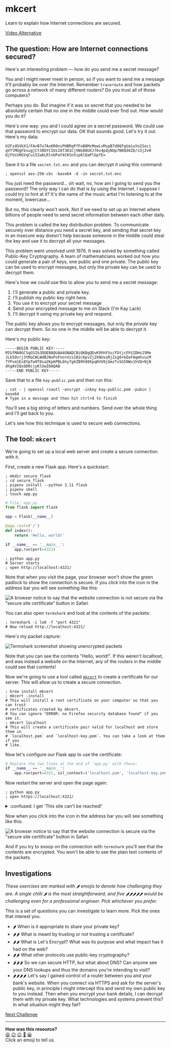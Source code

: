 # mkcert

Learn to explain how Internet connections are secured.

[Video Alternative](https://www.youtube.com/watch?v=Ivym1ZaBxfI&t=766s)

## The question: How are Internet connections secured?

Here's an interesting problem — how do you send me a secret message?

You and I might never meet in person, so if you want to send me a message it'll
probably be over the Internet. Remember `traceroute` and how packets go across a
network of many different routers? Do you trust all of those computers?

Perhaps you do. But imagine if it was so secret that you needed to be absolutely
certain that no one in the middle could ever find out. How would you do it?

Here's one way: you and I could agree on a secret password. We could use that
password to encrypt our data. OK that sounds good. Let's try it out. Here's my
data:

```
U2FsdGVkX1/FA+B7o7Ax6R0nsPHBRqPfFoB8McMewLvMspB7d0QfgUaiuYo2Soci
qVYlMOgFbsugjCt38bYCIUsIAT3D1CjVWo88UXJ76v4pdyNUp7N0Qd4Zb/s3jZvH
QjFUsVHGVqCui5IwbLRlnUPaf4CKSnVip6lQaPlGpfE=
```

Save it to a file `secret.txt.enc` and you can decrypt it using this command:

```
; openssl aes-256-cbc -base64 -d -in secret.txt.enc
```

You just need the password... oh wait, no, how am I going to send you the
password? The only way I can do that is by using the Internet. I suppose I could
try to hint at it? It's the name of the music artist I'm listening to at the
moment, lowercase...

But no, this clearly won't work. Not if we need to set up an Internet where
billions of people need to send secret information between each other daily. 

This problem is called the key distribution problem. To communicate securely
over distance you need a secret key, and sending that secret key in an insecure
way doesn't help because someone in the middle could steal the key and use it to
decrypt all your messages.

This problem went unsolved until 1976. It was solved by something called
Public-Key Cryptography. A team of mathematicians worked out how you could
generate a pair of keys, one public and one private. The public key can be used
to encrypt messages, but only the private key can be used to decrypt them.

Here's how we could use this to allow you to send me a secret message:

1. I'll generate a public and private key.
2. I'll publish my public key right here.
3. You use it to encrypt your secret message
4. Send your encrypted message to me on Slack (I'm Kay Lack)
5. I'll decrypt it using my private key and respond.

The public key allows you to encrypt messages, but only the _private_ key can
decrypt them. So no one in the middle will be able to decrypt it.

Here's my public key:

```
-----BEGIN PUBLIC KEY-----
MIGfMA0GCSqGSIb3DQEBAQUAA4GNADCBiQKBgQDvK9hhFVu/FDtjcFhSIDHs25Me
JLk5Ovrj3tMaCWLWdBJNoPoFnn+Vzs102c6pvZjZkNUsoRjZsg6+kEeFAqmhvucM
7YPvm1Es8YpTw9T0sa2Kp6PBL6hy7g6ZB9h98XpqKVU9jGmzTvSG50Wx1hVQ+NjN
dhgAV2QsOD0cjyKlUwIDAQAB
-----END PUBLIC KEY-----
```

Save that to a file `kay-public.pem` and then run this:

```shell
; cat - | openssl rsautl -encrypt -inkey kay-public.pem -pubin | base64
# Type in a message and then hit ctrl+d to finish
```

You'll see a big string of letters and numbers. Send over the whole thing and
I'll get back to you.

<!-- OMITTED -->

Let's see how this technique is used to secure web connections.

## The tool: `mkcert`

We're going to set up a local web server and create a secure connection with it.

First, create a new Flask app. Here's a quickstart:

```shell
; mkdir secure_flask
; cd secure_flask
; pipenv install --python 3.11 flask
; pipenv shell
; touch app.py
```

```python
# File: app.py
from flask import Flask

app = Flask(__name__)

@app.route('/')
def index():
    return 'Hello, world!'

if __name__ == '__main__':
    app.run(port=4321)
```

```shell
; python app.py
# Server starts
; open http://localhost:4321/
```

Note that when you visit the page, your browser won't show the green padlock to
show the connection is secure. If you click into the icon in the address bar you
will see something like this:

![A browser notice to say that the website connection is not
secure via the "secure site certificate" button in Safari](../resources/insecure-notice.png)

You can also open `termshark` and look at the contents of the packets:

```shell
; termshark -i lo0 -f "port 4321"
# Now reload http://localhost:4321/
```

Here's my packet capture:

![Termshark screenshot showing unencrypted
packets](../resources/termshark-insecure-http.png)

Note that you can see the contents "Hello, world!". If this weren't localhost,
and was instead a website on the Internet, any of the routers in the middle
could see that contents!

Now we're going to use a tool called
[`mkcert`](https://github.com/FiloSottile/mkcert) to create a certificate for
our server. This will allow us to create a secure connection.

```shell
; brew install mkcert
; mkcert -install
# This will install a root certificate on your computer so that you can trust
# certificates created by mkcert.
# You can ignore "ERROR: no Firefox security database found" if you see it.
; mkcert localhost
# This will create a certificate pair valid for localhost and store them in
# `localhost.pem` and `localhost-key.pem`. You can take a look at them if you
# like.
```

Now let's configure our Flask app to use the certificate:

```python
# Replace the two lines at the end of `app.py` with these:
if __name__ == '__main__':
    app.run(port=4321, ssl_context=('localhost.pem', 'localhost-key.pem'))
```

Now restart the server and open the page again:

```shell
; python app.py
; open https://localhost:4321/
```

<details>
  <summary>:confused: I get 'This site can't be reached!'</summary>

  ---

  Make sure you've got `https` at the start of the url _with the `s`_. It won't
  work if you haven't.

  Contact your coach if you're still having trouble.

  ---

</details>

Now when you click into the icon in the address bar you will see something like
this:

![A browser notice to say that the website connection is
secure via the "secure site certificate" button in Safari](../resources/secure-notice.png)

And if you try to snoop on the connection with `termshark` you'll see that the
contents are encrypted. You won't be able to see the plain text contents of the
packets.

## Investigations

_These exercises are marked with :hot_pepper: emojis to denote how challenging
they are. A single chilli :hot_pepper: is the most straightforward, and five
:hot_pepper::hot_pepper::hot_pepper::hot_pepper::hot_pepper: would be
challenging even for a professional engineer. Pick whichever you prefer._

This is a set of questions you can investigate to learn more. Pick the ones that
interest you.

* :hot_pepper: When is it appropriate to share your private key?
* :hot_pepper::hot_pepper: What is meant by trusting or not trusting a
  certificate?
* :hot_pepper::hot_pepper: What is Let's Encrypt? What was its purpose and what
  impact has it had on the web?
* :hot_pepper::hot_pepper: What other protocols use public-key cryptography?
* :hot_pepper::hot_pepper::hot_pepper: So we can secure HTTP, but what about
  DNS? Can anyone see your DNS lookups and thus the domains you're intending to
  visit?
* :hot_pepper::hot_pepper::hot_pepper::hot_pepper: Let's say I gained control of
  a router between you and your bank's website. When you connect via HTTPS and
  ask for the server's public key, in principle I might intercept this and send
  my own public key to you instead. Then when you encrypt your bank details, I
  can decrypt them with my private key. What technologies and systems prevent
  this? In what situation might they fail?

<!-- OMITTED -->


[Next Challenge](07_docker_bite.md)

<!-- BEGIN GENERATED SECTION DO NOT EDIT -->

---

**How was this resource?**  
[😫](https://airtable.com/shrUJ3t7KLMqVRFKR?prefill_Repository=makersacademy%2Fcloud-deployment&prefill_File=01_internet%2F06_mkcert_bite.md&prefill_Sentiment=😫) [😕](https://airtable.com/shrUJ3t7KLMqVRFKR?prefill_Repository=makersacademy%2Fcloud-deployment&prefill_File=01_internet%2F06_mkcert_bite.md&prefill_Sentiment=😕) [😐](https://airtable.com/shrUJ3t7KLMqVRFKR?prefill_Repository=makersacademy%2Fcloud-deployment&prefill_File=01_internet%2F06_mkcert_bite.md&prefill_Sentiment=😐) [🙂](https://airtable.com/shrUJ3t7KLMqVRFKR?prefill_Repository=makersacademy%2Fcloud-deployment&prefill_File=01_internet%2F06_mkcert_bite.md&prefill_Sentiment=🙂) [😀](https://airtable.com/shrUJ3t7KLMqVRFKR?prefill_Repository=makersacademy%2Fcloud-deployment&prefill_File=01_internet%2F06_mkcert_bite.md&prefill_Sentiment=😀)  
Click an emoji to tell us.

<!-- END GENERATED SECTION DO NOT EDIT -->
